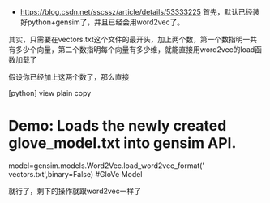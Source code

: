 + https://blog.csdn.net/sscssz/article/details/53333225
首先，默认已经装好python+gensim了，并且已经会用word2vec了。

其实，只需要在vectors.txt这个文件的最开头，加上两个数，第一个数指明一共有多少个向量，第二个数指明每个向量有多少维，就能直接用word2vec的load函数加载了

假设你已经加上这两个数了，那么直接

[python] view plain copy
# Demo: Loads the newly created glove_model.txt into gensim API.
model=gensim.models.Word2Vec.load_word2vec_format(' vectors.txt',binary=False) #GloVe Model

就行了，剩下的操作就跟word2vec一样了